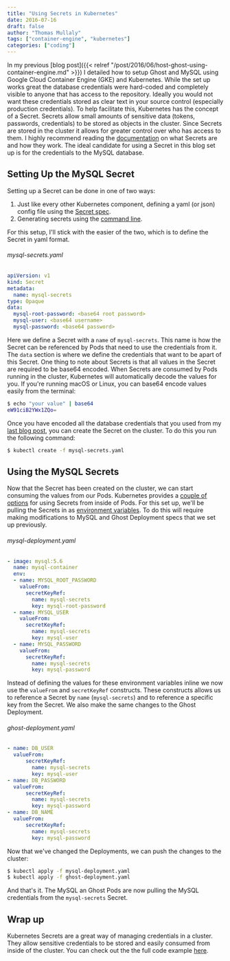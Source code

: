 ```yaml
---
title: "Using Secrets in Kubernetes"
date: 2016-07-16
draft: false
author: "Thomas Mullaly"
tags: ["container-engine", "kubernetes"]
categories: ["coding"]
---
```


In my previous [blog post]({{< relref "/post/2016/06/host-ghost-using-container-engine.md" >}}) I detailed how to setup Ghost and MySQL using Google Cloud Container Engine (GKE) and Kubernetes. While the set up works great the database credentials were hard-coded and completely visible to anyone that has access to the repository. Ideally you would not want these credentials stored as clear text in your source control (especially production credentials). To help facilitate this, Kubernetes has the concept of a Secret. Secrets allow small amounts of sensitive data (tokens, passwords, credentials) to be stored as objects in the cluster. Since Secrets are stored in the cluster it allows for greater control over who has access to them. I highly recommend reading the [documentation](http://kubernetes.io/docs/user-guide/secrets/) on what Secrets are and how they work. The ideal candidate for using a Secret in this blog set up is for the credentials to the MySQL database.

## Setting Up the MySQL Secret

Setting up a Secret can be done in one of two ways:

1. Just like every other Kubernetes component, defining a yaml (or json) config file using the [Secret spec](http://kubernetes.io/docs/user-guide/secrets/#creating-a-secret-manually).
2. Generating secrets using the [command line](http://kubernetes.io/docs/user-guide/secrets/#creating-a-secret-using-kubectl-create-secret).

For this setup, I'll stick with the easier of the two, which is to define the Secret in yaml format.

###### mysql-secrets.yaml

```yaml
apiVersion: v1
kind: Secret
metadata:
  name: mysql-secrets
type: Opaque
data:
  mysql-root-password: <base64 root password>
  mysql-user: <base64 username>
  mysql-password: <base64 password>
```

Here we define a Secret with a `name` of `mysql-secrets`. This name is how the Secret can be referenced by Pods that need to use the credentials from it. The `data` section is where we define the credentials that want to be apart of this Secret. One thing to note about Secrets is that all values in the Secret are required to be base64 encoded. When Secrets are consumed by Pods running in the cluster, Kubernetes will automatically decode the values for you. If you're running macOS or Linux, you can base64 encode values easily from the terminal:

```bash
$ echo "your value" | base64
eW91ciB2YWx1ZQo=
```

Once you have encoded all the database credentials that you used from my [last blog post](https://blog.tmullaly.com/2016/06/15/hosting-ghost-blog-using-google-cloud-container-engine/), you can create the Secret on the cluster. To do this you run the following command:

```bash
$ kubectl create -f mysql-secrets.yaml
```

## Using the MySQL Secrets

Now that the Secret has been created on the cluster, we can start consuming the values from our Pods. Kubernetes provides a [couple of options](http://kubernetes.io/docs/user-guide/secrets/#using-secrets) for using Secrets from inside of Pods. For this set up, we'll be pulling the Secrets in as [environment variables](http://kubernetes.io/docs/user-guide/secrets/#using-secrets-as-environment-variables). To do this will require making modifications to MySQL and Ghost Deployment specs that we set up previously.

###### mysql-deployment.yaml

```yaml
- image: mysql:5.6
  name: mysql-container
  env:
  - name: MYSQL_ROOT_PASSWORD
    valueFrom:
      secretKeyRef:
        name: mysql-secrets
        key: mysql-root-password
  - name: MYSQL_USER
    valueFrom:
      secretKeyRef:
        name: mysql-secrets
        key: mysql-user
  - name: MYSQL_PASSWORD
    valueFrom:
      secretKeyRef:
        name: mysql-secrets
        key: mysql-password
```

Instead of defining the values for these environment variables inline we now use the `valueFrom` and `secretKeyRef` constructs. These constructs allows us to reference a Secret by `name` (`mysql-secrets`) and to reference a specific key from the Secret. We also make the same changes to the Ghost Deployment.

###### ghost-deployment.yaml

```yaml
- name: DB_USER
  valueFrom:
      secretKeyRef:
        name: mysql-secrets
        key: mysql-user
- name: DB_PASSWORD
  valueFrom:
      secretKeyRef:
        name: mysql-secrets
        key: mysql-password
- name: DB_NAME
  valueFrom:
      secretKeyRef:
        name: mysql-secrets
        key: mysql-password
```

Now that we've changed the Deployments, we can push the changes to the cluster:

```bash
$ kubectl apply -f mysql-deployment.yaml
$ kubectl apply -f ghost-deployment.yaml
```

And that's it. The MySQL an Ghost Pods are now pulling the MySQL credentials from the `mysql-secrets` Secret.

## Wrap up

Kubernetes Secrets are a great way of managing credentials in a cluster. They allow sensitive credentials to be stored and easily consumed from inside of the cluster. You can check out the the full code example [here](https://github.com/thomas-mullaly/ghost-mysql-gke).